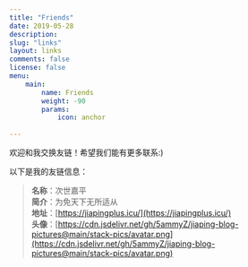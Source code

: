 ```yaml
---
title: "Friends"
date: 2019-05-28
description: 
slug: "links"
layout: links
comments: false
license: false
menu: 
    main:
        name: Friends
        weight: -90
        params:
            icon: anchor
        
---
```

<style>
.article-header {
    display: none;
  }
.article-footer {
	display: none;
  }

</style>

欢迎和我交换友链！希望我们能有更多联系:)

以下是我的友链信息：

 <!-- 这个标题默认隐藏了标题与页尾，推荐用以下格式来交换友情链接。

友链头像放在`/assets/link-img`，友链数据放在`/data/links.json`

link.json格式为：

```
[
    {
        "title": "小球飞鱼",
        "website": "https://mantyke.icu/",
        "image": "mantyke.png",
     "description": "我们会一起遇见鲸鱼吗？"
    },
	{
        "title": "友情链接2",
        "website": "",
        "image": "",
     "description": ""
    }
]
``` -->

> **名称**：次世嘉平  
> **简介**：为免天下无所适从  
> **地址**：[https://jiapingplus.icu/](https://jiapingplus.icu/)  
> **头像**：[https://cdn.jsdelivr.net/gh/5ammyZ/jiaping-blog-pictures@main/stack-pics/avatar.png](https://cdn.jsdelivr.net/gh/5ammyZ/jiaping-blog-pictures@main/stack-pics/avatar.png)
